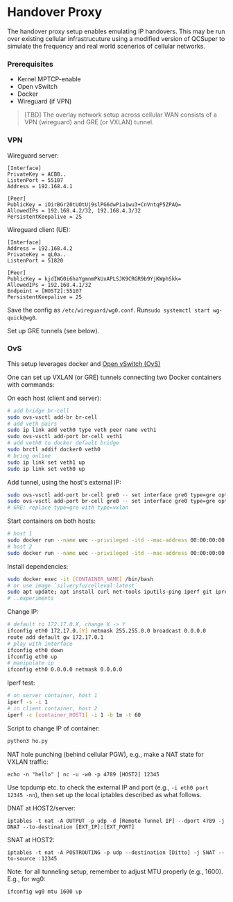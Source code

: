 # Handover Proxy

The handover proxy setup enables emulating IP handovers. This may be run over existing cellular infrastrucuture using a modified version of QCSuper to simulate the frequency and real world scenerios of cellular networks. 

### Prerequisites

* Kernel MPTCP-enable
* Open vSwitch
* Docker
* Wireguard (if VPN)

> [TBD] The overlay network setup across cellular WAN consists of a VPN (wireguard) and GRE (or VXLAN) tunnel. 

### VPN 

Wireguard server:
```
[Interface]
PrivateKey = ACBB..
ListenPort = 55107
Address = 192.168.4.1

[Peer]
PublicKey = iOirBGr20tUOtUj9slPG6dwPia1wu3+CnVntqP5ZPAQ=
AllowedIPs = 192.168.4.2/32, 192.168.4.3/32
PersistentKeepalive = 25
```

Wireguard client (UE):

```
[Interface]
Address = 192.168.4.2
PrivateKey = qL0a..
ListenPort = 51820

[Peer]
PublicKey = kjdIWG0i6haYgmnmPkUxAPLSJK9CRGR9b9YjKWphSkk=
AllowedIPs = 192.168.4.1/32
Endpoint = [HOST2]:55107
PersistentKeepalive = 25
```

Save the config as `/etc/wireguard/wg0.conf`. Run`sudo systemctl start wg-quick@wg0`.

Set up GRE tunnels (see below).

### OvS

This setup leverages docker and [Open vSwitch (OvS)](https://github.com/openvswitch/ovs)

One can set up VXLAN (or GRE) tunnels connecting two Docker containers with commands:

On each host (client and server):
```bash
# add bridge br-cell
sudo ovs-vsctl add-br br-cell
# add veth pairs
sudo ip link add veth0 type veth peer name veth1
sudo ovs-vsctl add-port br-cell veth1
# add veth0 to docker default bridge
sudo brctl addif docker0 veth0
# bring online
sudo ip link set veth1 up
sudo ip link set veth0 up
```

Add tunnel, using the host's external IP:
```bash
sudo ovs-vsctl add-port br-cell gre0 -- set interface gre0 type=gre options:remote_ip=[HOST2]
sudo ovs-vsctl add-port br-cell gre0 -- set interface gre0 type=gre options:remote_ip=[HOST1]
# GRE: replace type=gre with type=vxlan
```

Start containers on both hosts:

```bash
# host 1
sudo docker run --name uec --privileged -itd --mac-address 00:00:00:00:00:10 silveryfu/celleval
# host 2
sudo docker run --name uec --privileged -itd --mac-address 00:00:00:00:00:20 silveryfu/celleval
```

Install dependencies:

```bash
sudo docker exec -it [CONTAINER_NAME] /bin/bash
# or use image `silveryfu/celleval:latest`
sudo apt update; apt install curl net-tools iputils-ping iperf git iproute2 -y
# ..experiments
```

Change IP:

```bash
# default to 172.17.0.X, change X -> Y
ifconfig eth0 172.17.0.[Y] netmask 255.255.0.0 broadcast 0.0.0.0
route add default gw 172.17.0.1
# play with interface 
ifconfig eth0 down 
ifconfig eth0 up
# manipulate ip
ifconfig eth0 0.0.0.0 netmask 0.0.0.0
```

Iperf test:

```bash
# on server container, host 1
iperf -s -i 1
# in client container, host 2
iperf -c [container_HOST1] -i 1 -b 1m -t 60
```

Script to change IP of container:

```bash
python3 ho.py
```

NAT hole punching (behind cellular PGW), e.g., make a NAT state for VXLAN traffic:

```
echo -n "hello" | nc -u -w0 -p 4789 [HOST2] 12345
```

Use tcpdump etc. to check the external IP and port (e.g., `-i eth0 port 12345 -nn`), then set up the local iptables described as what follows.

DNAT at HOST2/server:
```
iptables -t nat -A OUTPUT -p udp -d [Remote Tunnel IP] --dport 4789 -j DNAT --to-destination [EXT_IP]:[EXT_PORT]
```

SNAT at HOST2:
```
iptables -t nat -A POSTROUTING -p udp --destination [Ditto] -j SNAT --to-source :12345
```

Note: for all tunneling setup, remember to adjust MTU properly (e.g., 1600). E.g., for wg0:
```
ifconfig wg0 mtu 1600 up
```


